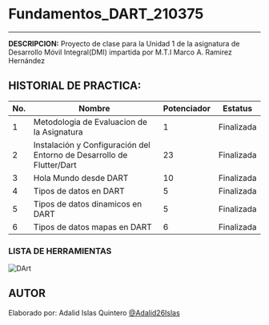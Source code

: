 # Fundamentos_DART_210375
------------
**DESCRIPCION:**
Proyecto de clase para la Unidad 1 de la asignatura de Desarrollo Móvil Integral(DMI) impartida por M.T.I Marco A. Ramirez Hernández

## HISTORIAL DE PRACTICA:

|No. |Nombre|Potenciador|Estatus|
|--|--|--|--|
|1|Metodologia de Evaluacion de la Asignatura|1|Finalizada|
|2|Instalación y Configuración del Entorno de Desarrollo de Flutter/Dart|23|Finalizada
|3|Hola Mundo desde DART|10|Finalizada|
|4|Tipos de datos en DART|5|Finalizada|
|5|Tipos de datos dinamicos en DART|5|Finalizada|
|6|Tipos de datos mapas en DART|6|Finalizada|
### LISTA DE HERRAMIENTAS
![DArt](https://img.shields.io/badge/Dart-0175C2?style=for-the-badge&logo=dart&logoColor=white)


## AUTOR 
Elaborado por: Adalid Islas Quintero [@Adalid26Islas]()